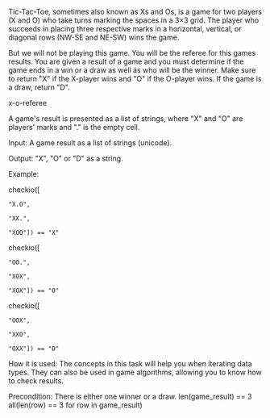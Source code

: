 Tic-Tac-Toe, sometimes also known as Xs and Os, is a game for two players (X and O) who take turns marking the spaces in a 3×3 grid. The player who succeeds in placing three respective marks in a horizontal, vertical, or diagonal rows (NW-SE and NE-SW) wins the game.

But we will not be playing this game. You will be the referee for this games results. You are given a result of a game and you must determine if the game ends in a win or a draw as well as who will be the winner. Make sure to return "X" if the X-player wins and "O" if the O-player wins. If the game is a draw, return "D".

x-o-referee

A game's result is presented as a list of strings, where "X" and "O" are players' marks and "." is the empty cell.

Input: A game result as a list of strings (unicode).

Output: "X", "O" or "D" as a string.

Example:

checkio([

    "X.O",

    "XX.",

    "XOO"]) == "X"

checkio([

    "OO.",

    "XOX",

    "XOX"]) == "O"

checkio([

    "OOX",

    "XXO",

    "OXX"]) == "D"


How it is used: The concepts in this task will help you when iterating data types. They can also be used in game algorithms, allowing you to know how to check results.

Precondition:
There is either one winner or a draw.
len(game_result) == 3
all(len(row) == 3 for row in game_result)

